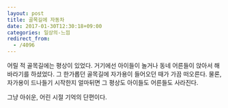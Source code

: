 ```yaml
---
layout: post
title: 골목길에 자동차
date: 2017-01-30T12:30:18+09:00
categories: 일상의-느낌
redirect_from:
  - /4096
---
```


어릴 적 골목길에는 평상이 있었다. 거기에선 아이들이 놀거나 동네 어른들이 앉아서 해바라기를 하셨었다. 그 한가롭던 골목길에 자가용이 들어오던 때가 가끔 떠오른다. 물론, 자가용이 드나들기 시작한지 얼마뒤면 그 평상도 아이들도 어른들도 사라진다.

그냥 아쉬운, 어린 시절 기억의 단편이다.

